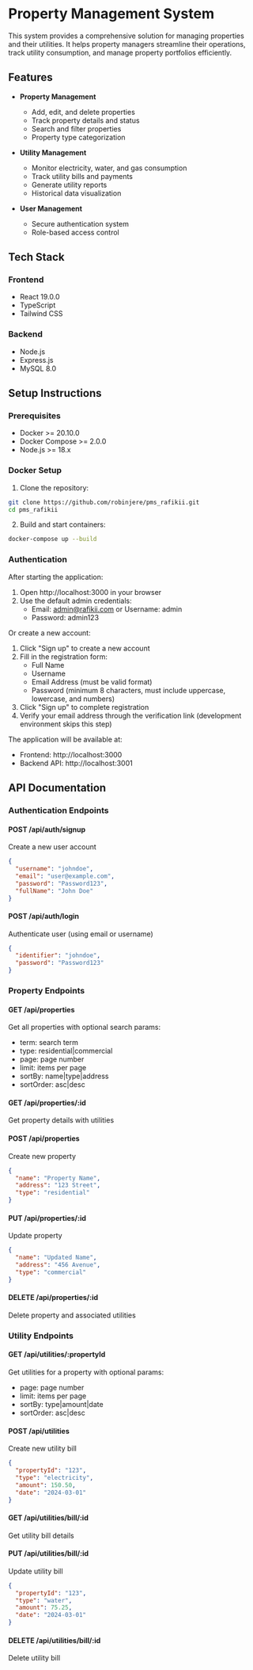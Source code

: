 # Property Management System

This system provides a comprehensive solution for managing properties and their utilities. It helps property managers streamline their operations, track utility consumption, and manage property portfolios efficiently.

## Features

- **Property Management**
  - Add, edit, and delete properties
  - Track property details and status
  - Search and filter properties
  - Property type categorization

- **Utility Management**
  - Monitor electricity, water, and gas consumption
  - Track utility bills and payments
  - Generate utility reports
  - Historical data visualization

- **User Management**
  - Secure authentication system
  - Role-based access control

## Tech Stack

### Frontend
- React 19.0.0
- TypeScript
- Tailwind CSS

### Backend
- Node.js
- Express.js
- MySQL 8.0

## Setup Instructions

### Prerequisites
- Docker >= 20.10.0
- Docker Compose >= 2.0.0
- Node.js >= 18.x

### Docker Setup

1. Clone the repository:
```bash
git clone https://github.com/robinjere/pms_rafikii.git
cd pms_rafikii
```

2. Build and start containers:
```bash
docker-compose up --build
```

### Authentication
After starting the application:

1. Open http://localhost:3000 in your browser
2. Use the default admin credentials:
   - Email: admin@rafikii.com or Username: admin
   - Password: admin123

Or create a new account:

1. Click "Sign up" to create a new account
2. Fill in the registration form:
   - Full Name
   - Username
   - Email Address (must be valid format)
   - Password (minimum 8 characters, must include uppercase, lowercase, and numbers)
3. Click "Sign up" to complete registration
4. Verify your email address through the verification link (development environment skips this step)

The application will be available at:
- Frontend: http://localhost:3000
- Backend API: http://localhost:3001

## API Documentation

### Authentication Endpoints

#### POST /api/auth/signup
Create a new user account
```json
{
  "username": "johndoe",
  "email": "user@example.com",
  "password": "Password123",
  "fullName": "John Doe"
}
```

#### POST /api/auth/login
Authenticate user (using email or username)
```json
{
  "identifier": "johndoe",
  "password": "Password123"
}
```

### Property Endpoints

#### GET /api/properties
Get all properties with optional search params:
- term: search term
- type: residential|commercial
- page: page number
- limit: items per page
- sortBy: name|type|address
- sortOrder: asc|desc

#### GET /api/properties/:id
Get property details with utilities

#### POST /api/properties
Create new property
```json
{
  "name": "Property Name",
  "address": "123 Street",
  "type": "residential"
}
```

#### PUT /api/properties/:id
Update property
```json
{
  "name": "Updated Name",
  "address": "456 Avenue",
  "type": "commercial"
}
```

#### DELETE /api/properties/:id
Delete property and associated utilities

### Utility Endpoints

#### GET /api/utilities/:propertyId
Get utilities for a property with optional params:
- page: page number
- limit: items per page
- sortBy: type|amount|date
- sortOrder: asc|desc

#### POST /api/utilities
Create new utility bill
```json
{
  "propertyId": "123",
  "type": "electricity",
  "amount": 150.50,
  "date": "2024-03-01"
}
```

#### GET /api/utilities/bill/:id
Get utility bill details

#### PUT /api/utilities/bill/:id
Update utility bill
```json
{
  "propertyId": "123",
  "type": "water",
  "amount": 75.25,
  "date": "2024-03-01"
}
```

#### DELETE /api/utilities/bill/:id
Delete utility bill